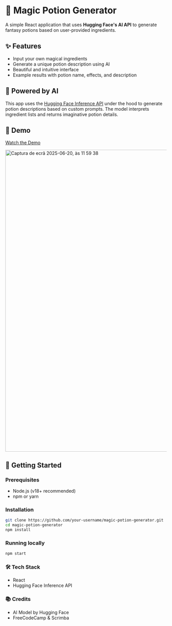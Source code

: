 # 🧪 Magic Potion Generator

A simple React application that uses **Hugging Face's AI API** to generate fantasy potions based on user-provided ingredients.

## ✨ Features

- Input your own magical ingredients
- Generate a unique potion description using AI
- Beautiful and intuitive interface
- Example results with potion name, effects, and description

## 🧠 Powered by AI

This app uses the [Hugging Face Inference API](https://huggingface.co/inference-api) under the hood to generate potion descriptions based on custom prompts. The model interprets ingredient lists and returns imaginative potion details.

## 📸 Demo

[Watch the Demo](https://youtu.be/OWpSX9Hjg9Y)

<img width="942" alt="Captura de ecrã 2025-06-20, às 11 59 38" src="https://github.com/user-attachments/assets/9a4cd5b5-bc89-4794-b3c1-e62f38ab877b" />


## 🚀 Getting Started

### Prerequisites

- Node.js (v18+ recommended)
- npm or yarn

### Installation

```bash
git clone https://github.com/your-username/magic-potion-generator.git
cd magic-potion-generator
npm install
```
### Running locally

```bash
npm start
```

### 🛠️ Tech Stack

- React
- Hugging Face Inference API

### 📚 Credits

- AI Model by Hugging Face
- FreeCodeCamp & Scrimba


